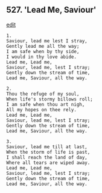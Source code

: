 
## 527.  'Lead Me, Saviour'
[edit](https://docs.google.com/document/d/1_x64MaK6ynGvg3zROx41UobrGVrkU9bA/edit?mode=html)



    1.
    Saviour, lead me lest I stray,
    Gently lead me all the way;
    I am safe when by thy side,
    I would in thy love abide.
    Lead me, Lead me, 
    Saviour, lead me, lest I stray;
    Gently down the stream of time,
    Lead me, Saviour, all the way.

    2.
    Thou the refuge of my soul,
    When life's stormy billows roll;
    I am safe when thou art nigh,
    All my hopes on thee rely.
    Lead me, Lead me, 
    Saviour, lead me, lest I stray;
    Gently down the stream of time,
    Lead me, Saviour, all the way.

    3.
    Saviour, lead me till at last,
    When the storm of life is past,
    I shall reach the land of day,
    Where all tears are wiped away.
    Lead me, Lead me, 
    Saviour, lead me, lest I stray;
    Gently down the stream of time,
    Lead me, Saviour, all the way.
